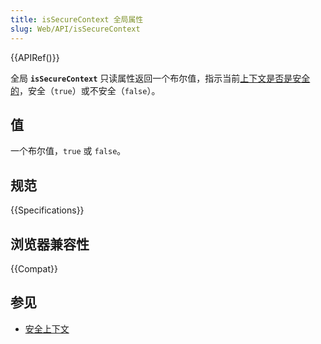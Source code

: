 ```yaml
---
title: isSecureContext 全局属性
slug: Web/API/isSecureContext
---
```


{{APIRef()}}

全局 **`isSecureContext`** 只读属性返回一个布尔值，指示当前[上下文是否是安全的](/zh-CN/docs/Web/Security/Secure_Contexts)，安全（`true`）或不安全（`false`）。

## 值

一个布尔值，`true` 或 `false`。

## 规范

{{Specifications}}

## 浏览器兼容性

{{Compat}}

## 参见

- [安全上下文](/zh-CN/docs/Web/Security/Secure_Contexts)
